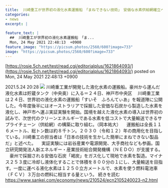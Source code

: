 ```yaml
---
title:  川崎重工が世界初の液化水素運搬船　「まねできない技術」　安価な水素供給網確立へ  
categories:
- news
excerpt: |
  
feature_text: |
  ##  川崎重工が世界初の液化水素運搬船　「ま...
  Mon, 24 May 2021 22:48:13  +0900
feature_image: "https://picsum.photos/2560/600?image=733"
image: "https://picsum.photos/2560/600?image=733"
---
```


[https://rosie.5ch.net/test/read.cgi/editorialplus/1621864093/](https://rosie.5ch.net/test/read.cgi/editorialplus/1621864093/)
posted on Mon, 24 May 2021 22:48:13  +0900

<!--more-->

2021.5.24 20:28 ![](https://www.sankei.com/images/news/210524/ecn2105240023-p1.jpg) 川崎重工業が開発した液化水素の運搬船。豪州から運んだ液化水素は貯蔵タンク（中央奥）に入る＝２４日、神戸市中央区 　川崎重工業は２４日、世界初の液化水素の運搬船「すいそ　ふろんてぃあ」を報道陣に公開した。今年度後半にはオーストラリアで採掘した安価な石炭から製造した水素を液化し、神戸市へ運ぶ実証実験を開始。国境を越えた液化水素の導入は世界初の試みで、次世代のクリーンエネルギーである水素を低コストで大量輸送できるサプライチェーン（供給網）の構築に取り組む。（岡本祐大） 　運搬船は全長１１６メートル、総トン数は約８千トン。２０３０（令和１２）年の商用化を目指している。川崎重工の担当者は「日本の技術を生かした簡単にまねできない製品だ」と述べた。 　実証実験には岩谷産業や電源開発、大手商社なども参画。国立研究開発法人新エネルギー・産業技術総合開発機構（ＮＥＤＯ）が支援する。 　豪州で採掘される安価な石炭「褐炭」をガス化して現地で水素を製造。マイナス２５３度に冷却し液体化することで体積を８００分の１にし、大量輸送を目指す。一度に運べる液化水素は１２５０立方メートルで、水素を使う燃料電池車（ＦＣＶ）３万台の燃料に相当する量という。 続きを読む https://www.sankei.com/economy/news/210524/ecn2105240023-n2.html

